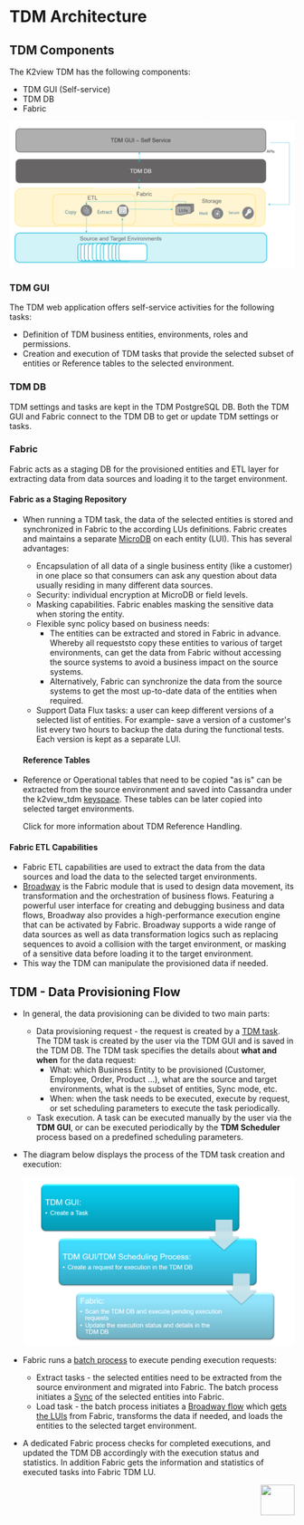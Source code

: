 # TDM Architecture

## TDM Components

The K2view TDM has the following components:

- TDM GUI (Self-service)
- TDM DB
- Fabric

![tdm_architecture](images/tdm_architecture.png)

### TDM GUI
The TDM web application offers self-service activities for the following tasks:
- Definition of TDM business entities, environments, roles and permissions. 
- Creation and execution of TDM tasks that provide the selected subset of entities or Reference tables to the selected environment. 

### TDM DB

TDM settings and tasks are kept in the TDM PostgreSQL DB. Both the TDM GUI and Fabric connect to the TDM DB to get or update TDM settings or tasks.

### Fabric

Fabric acts as a staging DB for the provisioned entities and ETL layer for extracting data from data sources and loading it to the target environment.

#### Fabric as a Staging Repository

- When running a TDM task, the data of the selected entities is stored and synchronized in Fabric to the according LUs definitions. Fabric creates and maintains a separate [MicroDB](/articles/01_fabric_overview/02_fabric_glossary.md#mdb--microdb) on each entity (LUI). This has several advantages:

  - Encapsulation of all data of a single business entity (like a customer) in one place so that consumers can ask any question about data usually residing in many different data sources.
  - Security: individual encryption at MicroDB or field levels.
  - Masking capabilities. Fabric enables masking the sensitive data when storing the entity.
  - Flexible sync policy based on business needs:
    - The entities can be extracted and stored in Fabric in advance. Whereby all requeststo copy these entities to various of target environments, can get the data from Fabric without accessing the source systems to avoid a business impact on the source systems.
    - Alternatively, Fabric can synchronize the data from the source systems to get the most up-to-date data of the entities when required.
  - Support Data Flux tasks: a user can keep different versions of a selected list of entities. For example- save a version of a customer's list every two hours to backup the data during the functional tests. Each version is kept as a separate LUI.

  #### Reference Tables

- Reference or Operational tables that need to be copied "as is" can be extracted from the source environment and saved into Cassandra under the k2view_tdm [keyspace](/articles/02_fabric_architecture/06_cassandra_keyspaces_for_fabric.md). These tables can be later copied into selected target environments.

  Click for more information about TDM Reference Handling.

#### Fabric ETL Capabilities

- Fabric ETL capabilities are used to extract the data from the data sources and load the data to the selected target environments. 
- [Broadway](/articles/19_Broadway/01_broadway_overview.md) is the Fabric module that is used to design data movement, its transformation and the orchestration of business flows. Featuring a powerful user interface for creating and debugging business and data flows, Broadway also provides a high-performance execution engine that can be activated by Fabric. Broadway supports a wide range of data sources as well as data transformation logics such as replacing sequences to avoid a collision with the target environment, or masking of a sensitive data before loading it to the target environment.
- This way the TDM can manipulate the provisioned data if needed.

## TDM  - Data Provisioning Flow

- In general, the data provisioning can be divided to two main parts:

  - Data provisioning request - the request is created by a [TDM task](/articles/101_test_data_management/02_tdm_glossary.md#task). The TDM task is created by the user via the TDM GUI and is saved in the TDM DB. The TDM task specifies the details about **what and when** for the data request: 
    - What: which Business Entity to be provisioned (Customer, Employee, Order, Product ...),  what are the source and target environments, what is the subset of entities, Sync mode, etc.
    - When: when the task needs to be executed, execute by request, or set scheduling parameters to execute the task periodically.     
  - Task execution. A task can be executed manually by the user via the **TDM GUI**, or can be executed periodically by the **TDM Scheduler** process based on a predefined scheduling parameters. 

- The diagram below displays the process of the TDM task creation and execution:

  ![tdm execution](images/tdm_execution_flow.png)

  

- Fabric runs a [batch process](/articles/20_jobs_and_batch_services/11_batch_process_overview.md) to execute pending execution requests: 

  - Extract tasks - the selected entities need to be extracted from the source environment and migrated into Fabric. The batch process initiates a [Sync](/articles/14_sync_LU_instance/01_sync_LUI_overview.md) of the selected entities into Fabric. 
  - Load task - the batch process initiates a [Broadway flow](/articles/19_Broadway/02a_broadway_flow_overview.md) which [gets the LUIs](/articles/02_fabric_architecture/04_fabric_commands.md#get-lui-commands) from Fabric, transforms the data if needed, and loads the entities to the selected target environment.

- A dedicated Fabric process checks for completed executions, and updated the TDM DB accordingly with the execution status and statistics. In addition Fabric gets the information and statistics of executed tasks into Fabric TDM LU.

  [<img align="right" width="60" height="54" src="/articles/images/Next.png">](02_tdm_database.md)
